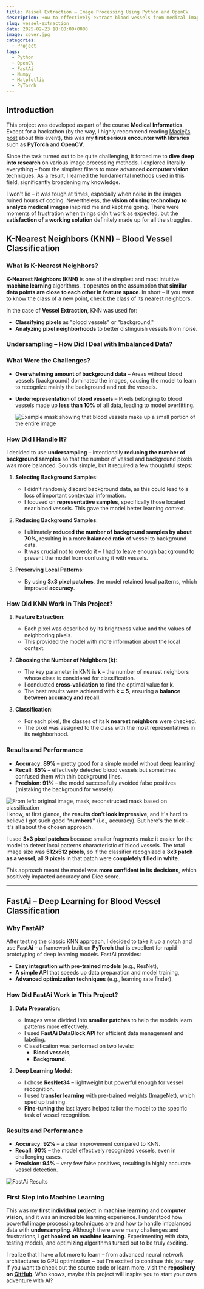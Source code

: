 ```yaml
---
title: Vessel Extraction – Image Processing Using Python and OpenCV
description: How to effectively extract blood vessels from medical images using Python
slug: vessel-extraction
date: 2025-02-23 18:00:00+0000
image: cover.jpg
categories:
  - Project
tags:
  - Python
  - OpenCV
  - FastAi
  - Numpy
  - Matplotlib
  - PyTorch
---
```


## Introduction

This project was developed as part of the course **Medical Informatics**. Except for a hackathon (by the way, I highly recommend reading [Maciej's post](https://kaszkowiak.org/blog/ensemble-ai/) about this event), this was my **first serious encounter with libraries** such as **PyTorch** and **OpenCV**.

Since the task turned out to be quite challenging, it forced me to **dive deep into research** on various image processing methods. I explored literally everything – from the simplest filters to more advanced **computer vision** techniques. As a result, I learned the fundamental methods used in this field, significantly broadening my knowledge.

I won't lie – it was tough at times, especially when noise in the images ruined hours of coding. Nevertheless, the **vision of using technology to analyze medical images** inspired me and kept me going. There were moments of frustration when things didn't work as expected, but the **satisfaction of a working solution** definitely made up for all the struggles.

## K-Nearest Neighbors (KNN) – Blood Vessel Classification

### What is K-Nearest Neighbors?
**K-Nearest Neighbors (KNN)** is one of the simplest and most intuitive **machine learning** algorithms. It operates on the assumption that **similar data points are close to each other in feature space**. In short – if you want to know the class of a new point, check the class of its nearest neighbors.

In the case of **Vessel Extraction**, KNN was used for:
- **Classifying pixels** as "blood vessels" or "background,"
- **Analyzing pixel neighborhoods** to better distinguish vessels from noise.

### Undersampling – How Did I Deal with Imbalanced Data?
### What Were the Challenges?
- **Overwhelming amount of background data** – Areas without blood vessels (background) dominated the images, causing the model to learn to recognize mainly the background and not the vessels.
- **Underrepresentation of blood vessels** – Pixels belonging to blood vessels made up **less than 10%** of all data, leading to model overfitting.

  ![Example mask showing that blood vessels make up a small portion of the entire image](mask.png)

### How Did I Handle It?
I decided to use **undersampling** – intentionally **reducing the number of background samples** so that the number of vessel and background pixels was more balanced. Sounds simple, but it required a few thoughtful steps:

1. **Selecting Background Samples**:
    - I didn't randomly discard background data, as this could lead to a loss of important contextual information.
    - I focused on **representative samples**, specifically those located near blood vessels. This gave the model better learning context.

2. **Reducing Background Samples**:
    - I ultimately **reduced the number of background samples by about 70%**, resulting in a more **balanced ratio** of vessel to background data.
    - It was crucial not to overdo it – I had to leave enough background to prevent the model from confusing it with vessels.

3. **Preserving Local Patterns**:
    - By using **3x3 pixel patches**, the model retained local patterns, which improved **accuracy**.

### How Did KNN Work in This Project?
1. **Feature Extraction**:
    - Each pixel was described by its brightness value and the values of neighboring pixels.
    - This provided the model with more information about the local context.

2. **Choosing the Number of Neighbors (k)**:
    - The key parameter in KNN is **k** – the number of nearest neighbors whose class is considered for classification.
    - I conducted **cross-validation** to find the optimal value for **k**.
    - The best results were achieved with **k = 5**, ensuring a **balance between accuracy and recall**.

3. **Classification**:
    - For each pixel, the classes of its **k nearest neighbors** were checked.
    - The pixel was assigned to the class with the most representatives in its neighborhood.

### Results and Performance
- **Accuracy**: **89%** – pretty good for a simple model without deep learning!
- **Recall**: **85%** – effectively detected blood vessels but sometimes confused them with thin background lines.
- **Precision**: **91%** – the model successfully avoided false positives (mistaking the background for vessels).

![From left: original image, mask, reconstructed mask based on classification](knn_results.png)
I know, at first glance, the **results don't look impressive**, and it's hard to believe I got such good **"numbers"** (i.e., accuracy). But here's the trick – it's all about the chosen approach.

I used **3x3 pixel patches** because smaller fragments make it easier for the model to detect local patterns characteristic of blood vessels. The total image size was **512x512 pixels**, so if the classifier recognized a **3x3 patch as a vessel**, all **9 pixels** in that patch were **completely filled in white**.

This approach meant the model was **more confident in its decisions**, which positively impacted accuracy and Dice score.

---

## FastAi – Deep Learning for Blood Vessel Classification

### Why FastAi?
After testing the classic KNN approach, I decided to take it up a notch and use **FastAi** – a framework built on **PyTorch** that is excellent for rapid prototyping of deep learning models. FastAi provides:
- **Easy integration with pre-trained models** (e.g., ResNet),
- **A simple API** that speeds up data preparation and model training,
- **Advanced optimization techniques** (e.g., learning rate finder).

### How Did FastAi Work in This Project?
1. **Data Preparation**:
    - Images were divided into **smaller patches** to help the models learn patterns more effectively.
    - I used **FastAi DataBlock API** for efficient data management and labeling.
    - Classification was performed on two levels:
        - **Blood vessels**,
        - **Background**.

2. **Deep Learning Model**:
    - I chose **ResNet34** – lightweight but powerful enough for vessel recognition.
    - I used **transfer learning** with pre-trained weights (ImageNet), which sped up training.
    - **Fine-tuning** the last layers helped tailor the model to the specific task of vessel recognition.

### Results and Performance
- **Accuracy**: **92%** – a clear improvement compared to KNN.
- **Recall**: **90%** – the model effectively recognized vessels, even in challenging cases.
- **Precision**: **94%** – very few false positives, resulting in highly accurate vessel detection.

![FastAi Results](fast_ai_results.png)

### First Step into Machine Learning

This was my **first individual project** in **machine learning** and **computer vision**, and it was an incredible learning experience. I understood how powerful image processing techniques are and how to handle imbalanced data with **undersampling**. Although there were many challenges and frustrations, I **got hooked on machine learning**. Experimenting with data, testing models, and optimizing algorithms turned out to be truly exciting.

I realize that I have a lot more to learn – from advanced neural network architectures to GPU optimization – but I'm excited to continue this journey. If you want to check out the source code or learn more, visit the **repository on [GitHub](https://github.com/benhus8/vessel-recognition/tree/main)**. Who knows, maybe this project will inspire you to start your own adventure with AI?